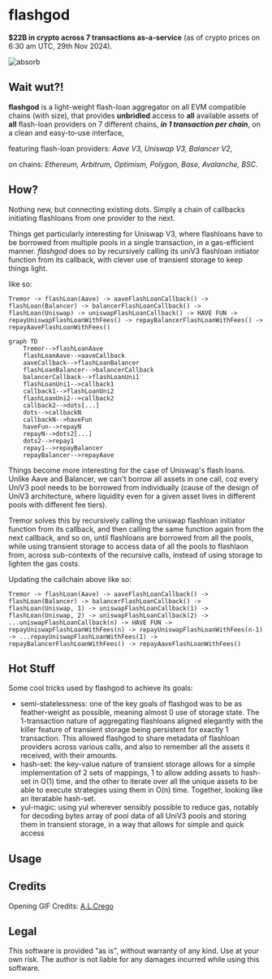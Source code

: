 # flashgod

__$22B in crypto across 7 transactions as-a-service__ (as of crypto prices on 6:30 am UTC, 29th Nov 2024).

![absorb](https://github.com/user-attachments/assets/02c2e624-9b74-46a3-b527-c37919a84619)


## Wait wut?!
__flashgod__ is a light-weight flash-loan aggregator on all EVM compatible chains (with size), that provides __unbridled__ access to __all__ available assets of __all__ flash-loan providers on 7 different chains, *__in 1 transaction per chain__*, on a clean and easy-to-use interface,

featuring flash-loan providers: _Aave V3, Uniswap V3, Balancer V2_,

on chains: _Ethereum, Arbitrum, Optimism, Polygon, Base, Avalanche, BSC_.


## How?
Nothing new, but connecting existing dots. Simply a chain of callbacks initiating flashloans from one provider to the next. 

Things get particularly interesting for Uniswap V3, where flashloans have to be borrowed from multiple pools in a single transaction, in a gas-efficient manner. _flashgod_ does so by recursively calling its uniV3 flashloan initiator function from its callback, with clever use of transient storage to keep things light.


like so:

```
Tremor -> flashLoan(Aave) -> aaveFlashLoanCallback() -> flashLoan(Balancer) -> balancerFlashLoanCallback() -> flashLoan(Uniswap) -> uniswapFlashLoanCallback() -> HAVE FUN -> repayUniswapFlashLoanWithFees() -> repayBalancerFlashLoanWithFees() -> repayAaveFlashLoanWithFees()
```

```mermaid
graph TD
    Tremor-->flashLoanAave
    flashLoanAave-->aaveCallback
    aaveCallback-->flashLoanBalancer
    flashLoanBalancer-->balancerCallback
    balancerCallback-->flashLoanUni1
    flashLoanUni1-->callback1
    callback1-->flashLoanUni2
    flashLoanUni2-->callback2
    callback2-->dots[...]
    dots-->callbackN
    callbackN-->haveFun
    haveFun-->repayN
    repayN-->dots2[...]
    dots2-->repay1
    repay1-->repayBalancer
    repayBalancer-->repayAave
```

Things become more interesting for the case of Uniswap's flash loans. Unlike Aave and Balancer, we can't borrow all assets in one call, coz every UniV3 pool needs to be borrowed from individually (cause of the design of UniV3 architecture, where liquidity even for a given asset lives in different pools with different fee tiers).

Tremor solves this by recursively calling the uniswap flashloan initiator function from its callback, and then calling the same function again from the next callback, and so on, until flashloans are borrowed from all the pools, while using transient storage to access data of all the pools to flashlaon from, across sub-contexts of the recursive calls, instead of using storage to lighten the gas costs.

Updating the callchain above like so:
```
Tremor -> flashLoan(Aave) -> aaveFlashLoanCallback() -> flashLoan(Balancer) -> balancerFlashLoanCallback() -> flashLoan(Uniswap, 1) -> uniswapFlashLoanCallback(1) -> flashLoan(Uniswap, 2) -> uniswapFlashLoanCallback(2) -> ...uniswapFlashLoanCallback(n) -> HAVE FUN -> repayUniswapFlashLoanWithFees(n) -> repayUniswapFlashLoanWithFees(n-1) -> ...repayUniswapFlashLoanWithFees(1) -> repayBalancerFlashLoanWithFees() -> repayAaveFlashLoanWithFees()
```

## Hot Stuff

Some cool tricks used by flashgod to achieve its goals:
- semi-statelessness: one of the key goals of flashgod was to be as feather-weight as possible, meaning almost 0 use of storage state. The 1-transaction nature of aggregating flashloans aligned elegantly with the killer feature of transient storage being persistent for exactly 1 transaction. This allowed flashgod to share metadata of flashloan providers across various calls, and also to remember all the assets it received, with their amounts.
- hash-set: the key-value nature of transient storage allows for a simple implementation of 2 sets of mappings, 1 to allow adding assets to hash-set in O(1) time, and the other to iterate over all the unique assets to be able to execute strategies using them in O(n) time. Together, looking like an iteratable hash-set.
- yul-magic: using yul wherever sensibly possible to reduce gas, notably for decoding bytes array of pool data of all UniV3 pools and storing them in transient storage, in a way that allows for simple and quick access 

## Usage

## Credits
Opening GIF Credits: [A.L.Crego](https://x.com/ALCrego_/status/1860242375118888960)

## Legal
This software is provided "as is", without warranty of any kind. Use at your own risk. The author is not liable for any damages incurred while using this software. 
